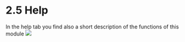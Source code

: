 # 2.5 Help

In the help tab you find also a short description of the functions of this module
![](./assets/2admin_help.png)
